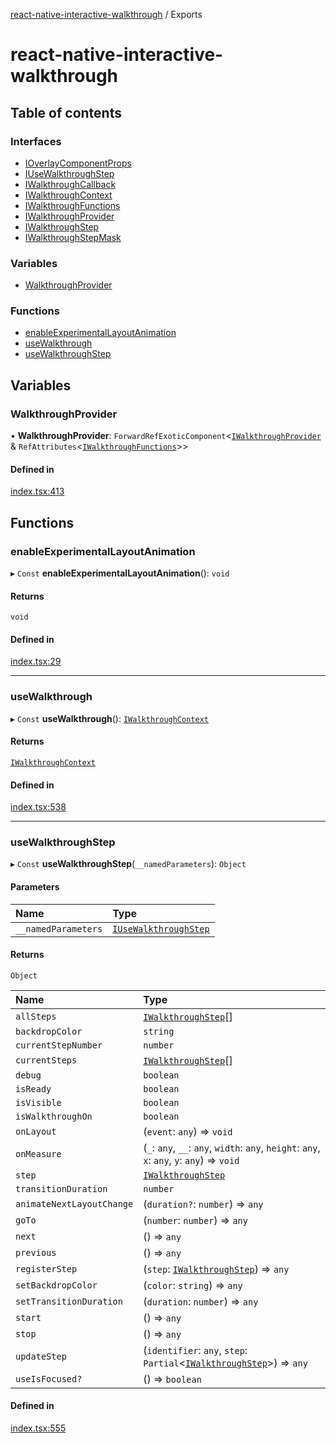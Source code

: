 [react-native-interactive-walkthrough](README.md) / Exports

# react-native-interactive-walkthrough

## Table of contents

### Interfaces

- [IOverlayComponentProps](interfaces/IOverlayComponentProps.md)
- [IUseWalkthroughStep](interfaces/IUseWalkthroughStep.md)
- [IWalkthroughCallback](interfaces/IWalkthroughCallback.md)
- [IWalkthroughContext](interfaces/IWalkthroughContext.md)
- [IWalkthroughFunctions](interfaces/IWalkthroughFunctions.md)
- [IWalkthroughProvider](interfaces/IWalkthroughProvider.md)
- [IWalkthroughStep](interfaces/IWalkthroughStep.md)
- [IWalkthroughStepMask](interfaces/IWalkthroughStepMask.md)

### Variables

- [WalkthroughProvider](modules.md#walkthroughprovider)

### Functions

- [enableExperimentalLayoutAnimation](modules.md#enableexperimentallayoutanimation)
- [useWalkthrough](modules.md#usewalkthrough)
- [useWalkthroughStep](modules.md#usewalkthroughstep)

## Variables

### WalkthroughProvider

• **WalkthroughProvider**: `ForwardRefExoticComponent`<[`IWalkthroughProvider`](interfaces/IWalkthroughProvider.md) & `RefAttributes`<[`IWalkthroughFunctions`](interfaces/IWalkthroughFunctions.md)\>\>

#### Defined in

[index.tsx:413](https://github.com/tribefyhq/react-native-walkthrough/blob/d3e0653/src/index.tsx#L413)

## Functions

### enableExperimentalLayoutAnimation

▸ `Const` **enableExperimentalLayoutAnimation**(): `void`

#### Returns

`void`

#### Defined in

[index.tsx:29](https://github.com/tribefyhq/react-native-walkthrough/blob/d3e0653/src/index.tsx#L29)

___

### useWalkthrough

▸ `Const` **useWalkthrough**(): [`IWalkthroughContext`](interfaces/IWalkthroughContext.md)

#### Returns

[`IWalkthroughContext`](interfaces/IWalkthroughContext.md)

#### Defined in

[index.tsx:538](https://github.com/tribefyhq/react-native-walkthrough/blob/d3e0653/src/index.tsx#L538)

___

### useWalkthroughStep

▸ `Const` **useWalkthroughStep**(`__namedParameters`): `Object`

#### Parameters

| Name | Type |
| :------ | :------ |
| `__namedParameters` | [`IUseWalkthroughStep`](interfaces/IUseWalkthroughStep.md) |

#### Returns

`Object`

| Name | Type |
| :------ | :------ |
| `allSteps` | [`IWalkthroughStep`](interfaces/IWalkthroughStep.md)[] |
| `backdropColor` | `string` |
| `currentStepNumber` | `number` |
| `currentSteps` | [`IWalkthroughStep`](interfaces/IWalkthroughStep.md)[] |
| `debug` | `boolean` |
| `isReady` | `boolean` |
| `isVisible` | `boolean` |
| `isWalkthroughOn` | `boolean` |
| `onLayout` | (`event`: `any`) => `void` |
| `onMeasure` | (`_`: `any`, `__`: `any`, `width`: `any`, `height`: `any`, `x`: `any`, `y`: `any`) => `void` |
| `step` | [`IWalkthroughStep`](interfaces/IWalkthroughStep.md) |
| `transitionDuration` | `number` |
| `animateNextLayoutChange` | (`duration?`: `number`) => `any` |
| `goTo` | (`number`: `number`) => `any` |
| `next` | () => `any` |
| `previous` | () => `any` |
| `registerStep` | (`step`: [`IWalkthroughStep`](interfaces/IWalkthroughStep.md)) => `any` |
| `setBackdropColor` | (`color`: `string`) => `any` |
| `setTransitionDuration` | (`duration`: `number`) => `any` |
| `start` | () => `any` |
| `stop` | () => `any` |
| `updateStep` | (`identifier`: `any`, `step`: `Partial`<[`IWalkthroughStep`](interfaces/IWalkthroughStep.md)\>) => `any` |
| `useIsFocused?` | () => `boolean` |

#### Defined in

[index.tsx:555](https://github.com/tribefyhq/react-native-walkthrough/blob/d3e0653/src/index.tsx#L555)
